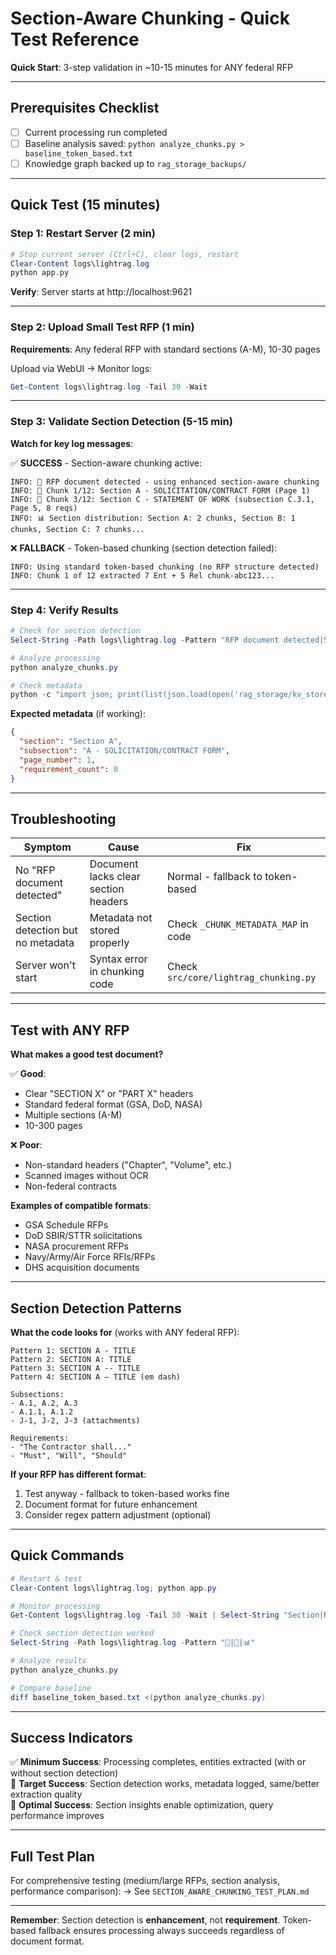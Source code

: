 # Section-Aware Chunking - Quick Test Reference

**Quick Start**: 3-step validation in ~10-15 minutes for ANY federal RFP

---

## Prerequisites Checklist

- [ ] Current processing run completed
- [ ] Baseline analysis saved: `python analyze_chunks.py > baseline_token_based.txt`
- [ ] Knowledge graph backed up to `rag_storage_backups/`

---

## Quick Test (15 minutes)

### Step 1: Restart Server (2 min)

```powershell
# Stop current server (Ctrl+C), clear logs, restart
Clear-Content logs\lightrag.log
python app.py
```

**Verify**: Server starts at http://localhost:9621

---

### Step 2: Upload Small Test RFP (1 min)

**Requirements**: Any federal RFP with standard sections (A-M), 10-30 pages

Upload via WebUI → Monitor logs:

```powershell
Get-Content logs\lightrag.log -Tail 30 -Wait
```

---

### Step 3: Validate Section Detection (5-15 min)

**Watch for key log messages**:

✅ **SUCCESS** - Section-aware chunking active:

```
INFO: 🎯 RFP document detected - using enhanced section-aware chunking
INFO: 📝 Chunk 1/12: Section A - SOLICITATION/CONTRACT FORM (Page 1)
INFO: 📝 Chunk 3/12: Section C - STATEMENT OF WORK (subsection C.3.1, Page 5, 8 reqs)
INFO: 📊 Section distribution: Section A: 2 chunks, Section B: 1 chunks, Section C: 7 chunks...
```

❌ **FALLBACK** - Token-based chunking (section detection failed):

```
INFO: Using standard token-based chunking (no RFP structure detected)
INFO: Chunk 1 of 12 extracted 7 Ent + 5 Rel chunk-abc123...
```

---

### Step 4: Verify Results

```powershell
# Check for section detection
Select-String -Path logs\lightrag.log -Pattern "RFP document detected|Section [A-M]"

# Analyze processing
python analyze_chunks.py

# Check metadata
python -c "import json; print(list(json.load(open('rag_storage/kv_store_text_chunks.json')).values())[0])"
```

**Expected metadata** (if working):

```json
{
  "section": "Section A",
  "subsection": "A - SOLICITATION/CONTRACT FORM",
  "page_number": 1,
  "requirement_count": 0
}
```

---

## Troubleshooting

| Symptom                           | Cause                                | Fix                                   |
| --------------------------------- | ------------------------------------ | ------------------------------------- |
| No "RFP document detected"        | Document lacks clear section headers | Normal - fallback to token-based      |
| Section detection but no metadata | Metadata not stored properly         | Check `_CHUNK_METADATA_MAP` in code   |
| Server won't start                | Syntax error in chunking code        | Check `src/core/lightrag_chunking.py` |

---

## Test with ANY RFP

**What makes a good test document?**

✅ **Good**:

- Clear "SECTION X" or "PART X" headers
- Standard federal format (GSA, DoD, NASA)
- Multiple sections (A-M)
- 10-300 pages

❌ **Poor**:

- Non-standard headers ("Chapter", "Volume", etc.)
- Scanned images without OCR
- Non-federal contracts

**Examples of compatible formats**:

- GSA Schedule RFPs
- DoD SBIR/STTR solicitations
- NASA procurement RFPs
- Navy/Army/Air Force RFIs/RFPs
- DHS acquisition documents

---

## Section Detection Patterns

**What the code looks for** (works with ANY federal RFP):

```
Pattern 1: SECTION A - TITLE
Pattern 2: SECTION A: TITLE
Pattern 3: SECTION A -- TITLE
Pattern 4: SECTION A – TITLE (em dash)

Subsections:
- A.1, A.2, A.3
- A.1.1, A.1.2
- J-1, J-2, J-3 (attachments)

Requirements:
- "The Contractor shall..."
- "Must", "Will", "Should"
```

**If your RFP has different format**:

1. Test anyway - fallback to token-based works fine
2. Document format for future enhancement
3. Consider regex pattern adjustment (optional)

---

## Quick Commands

```powershell
# Restart & test
Clear-Content logs\lightrag.log; python app.py

# Monitor processing
Get-Content logs\lightrag.log -Tail 30 -Wait | Select-String "Section|RFP|Chunk"

# Check section detection worked
Select-String -Path logs\lightrag.log -Pattern "🎯|📝|📊"

# Analyze results
python analyze_chunks.py

# Compare baseline
diff baseline_token_based.txt <(python analyze_chunks.py)
```

---

## Success Indicators

✅ **Minimum Success**: Processing completes, entities extracted (with or without section detection)  
🎯 **Target Success**: Section detection works, metadata logged, same/better extraction quality  
🚀 **Optimal Success**: Section insights enable optimization, query performance improves

---

## Full Test Plan

For comprehensive testing (medium/large RFPs, section analysis, performance comparison):
→ See `SECTION_AWARE_CHUNKING_TEST_PLAN.md`

---

**Remember**: Section detection is **enhancement**, not **requirement**. Token-based fallback ensures processing always succeeds regardless of document format.
